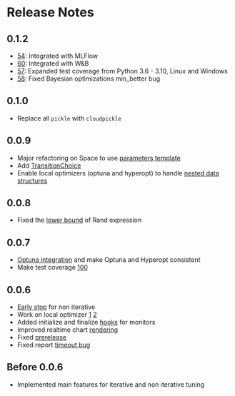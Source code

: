 # Release Notes

## 0.1.2

-  [54](https://github.com/fugue-project/tune/pull/54): Integrated with MLFlow
-  [60](https://github.com/fugue-project/tune/issues/60): Integrated with W&B
-  [57](https://github.com/fugue-project/tune/issues/57): Expanded test coverage from Python 3.6 - 3.10, Linux and Windows
-  [58](https://github.com/fugue-project/tune/issues/58): Fixed Bayesian optimizations min_better bug

## 0.1.0

-  Replace all `pickle` with `cloudpickle`

## 0.0.9

-   Major refactoring on Space to use [parameters template](https://github.com/fugue-project/tune/issues/47)
-   Add [TransitionChoice](https://github.com/fugue-project/tune/issues/46)
-   Enable local optimizers (optuna and hyperopt) to handle [nested data structures](https://github.com/fugue-project/tune/issues/44)

## 0.0.8

-   Fixed the [lower bound](https://github.com/fugue-project/tune/issues/43) of Rand expression

## 0.0.7

-   [Optuna integration](https://github.com/fugue-project/tune/issues/23) and make Optuna and Hyperopt consistent
-   Make test coverage [100](https://github.com/fugue-project/tune/issues/16)

## 0.0.6

-   [Early stop](https://github.com/fugue-project/tune/issues/22) for non iterative
-   Work on local optimizer [1](https://github.com/fugue-project/tune/issues/18) [2](https://github.com/fugue-project/tune/issues/31)
-   Added initialize and finalize [hooks](https://github.com/fugue-project/tune/issues/28) for monitors
-   Improved realtime chart [rendering](https://github.com/fugue-project/tune/issues/19)
-   Fixed [prerelease](https://github.com/fugue-project/tune/issues/27)
-   Fixed report [timeout bug](https://github.com/fugue-project/tune/issues/20)

## Before 0.0.6

-   Implemented main features for iterative and non iterative tuning
